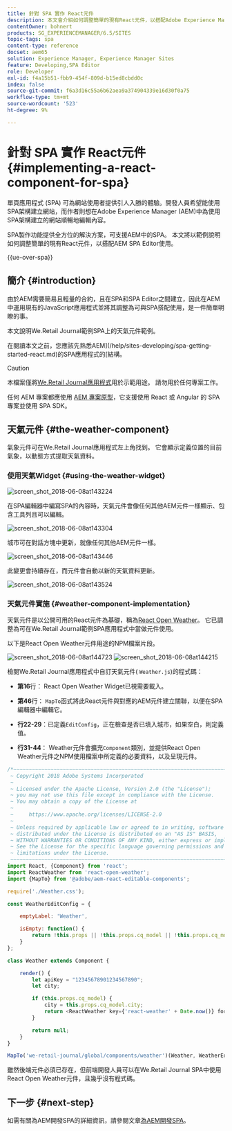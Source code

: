 ```yaml
---
title: 針對 SPA 實作 React元件
description: 本文會介紹如何調整簡單的現有React元件，以搭配Adobe Experience Manager (AEM) SPA Editor使用。
contentOwner: bohnert
products: SG_EXPERIENCEMANAGER/6.5/SITES
topic-tags: spa
content-type: reference
docset: aem65
solution: Experience Manager, Experience Manager Sites
feature: Developing,SPA Editor
role: Developer
exl-id: f4a15b51-fbb9-454f-809d-b15ed8cbdd0c
index: false
source-git-commit: f6a3d16c55a6b62aea9a374904339e16d30f0a75
workflow-type: tm+mt
source-wordcount: '523'
ht-degree: 9%

---
```



# 針對 SPA 實作 React元件{#implementing-a-react-component-for-spa}

單頁應用程式 (SPA) 可為網站使用者提供引人入勝的體驗。開發人員希望能使用SPA架構建立網站，而作者則想在Adobe Experience Manager (AEM)中為使用SPA架構建立的網站順暢地編輯內容。

SPA製作功能提供全方位的解決方案，可支援AEM中的SPA。 本文將以範例說明如何調整簡單的現有React元件，以搭配AEM SPA Editor使用。

{{ue-over-spa}}

## 簡介 {#introduction}

由於AEM需要簡易且輕量的合約，且在SPA和SPA Editor之間建立，因此在AEM中運用現有的JavaScript應用程式並將其調整為可與SPA搭配使用，是一件簡單明瞭的事。

本文說明We.Retail Journal範例SPA上的天氣元件範例。

在閱讀本文之前，您應該先熟悉AEM](/help/sites-developing/spa-getting-started-react.md)的SPA應用程式的[結構。

>[!CAUTION]
>本檔案僅將[We.Retail Journal應用程式](https://github.com/adobe/aem-sample-we-retail-journal)用於示範用途。 請勿用於任何專案工作。
>
>任何 AEM 專案都應使用 [AEM 專案原型](https://experienceleague.adobe.com/docs/experience-manager-core-components/using/developing/archetype/overview.html)，它支援使用 React 或 Angular 的 SPA 專案並使用 SPA SDK。

## 天氣元件 {#the-weather-component}

氣象元件可在We.Retail Journal應用程式左上角找到。 它會顯示定義位置的目前氣象，以動態方式提取天氣資料。

### 使用天氣Widget {#using-the-weather-widget}

![screen_shot_2018-06-08at143224](assets/screen_shot_2018-06-08at143224.png)

在SPA編輯器中編寫SPA的內容時，天氣元件會像任何其他AEM元件一樣顯示、包含工具列且可以編輯。

![screen_shot_2018-06-08at143304](assets/screen_shot_2018-06-08at143304.png)

城市可在對話方塊中更新，就像任何其他AEM元件一樣。

![screen_shot_2018-06-08at143446](assets/screen_shot_2018-06-08at143446.png)

此變更會持續存在，而元件會自動以新的天氣資料更新。

![screen_shot_2018-06-08at143524](assets/screen_shot_2018-06-08at143524.png)

### 天氣元件實施 {#weather-component-implementation}

天氣元件是以公開可用的React元件為基礎，稱為[React Open Weather](https://www.npmjs.com/package/react-open-weather)。 它已調整為可在We.Retail Journal範例SPA應用程式中當做元件使用。

以下是React Open Weather元件用途的NPM檔案片段。

![screen_shot_2018-06-08at144723](assets/screen_shot_2018-06-08at144723.png) ![screen_shot_2018-06-08at144215](assets/screen_shot_2018-06-08at144215.png)

檢閱We.Retail Journal應用程式中自訂天氣元件( `Weather.js`)的程式碼：

* **第16**&#x200B;行： React Open Weather Widget已視需要載入。
* **第46**&#x200B;行： `MapTo`函式將此React元件與對應的AEM元件建立關聯，以便在SPA編輯器中編輯它。

* **行22-29**：已定義`EditConfig`，正在檢查是否已填入城市，如果空白，則定義值。

* **行31-44**： Weather元件會擴充`Component`類別，並提供React Open Weather元件之NPM使用檔案中所定義的必要資料，以及呈現元件。

```javascript
/*~~~~~~~~~~~~~~~~~~~~~~~~~~~~~~~~~~~~~~~~~~~~~~~~~~~~~~~~~~~~~~~~~~~~~~~~~~~~~~
 ~ Copyright 2018 Adobe Systems Incorporated
 ~
 ~ Licensed under the Apache License, Version 2.0 (the "License");
 ~ you may not use this file except in compliance with the License.
 ~ You may obtain a copy of the License at
 ~
 ~     https://www.apache.org/licenses/LICENSE-2.0
 ~
 ~ Unless required by applicable law or agreed to in writing, software
 ~ distributed under the License is distributed on an "AS IS" BASIS,
 ~ WITHOUT WARRANTIES OR CONDITIONS OF ANY KIND, either express or implied.
 ~ See the License for the specific language governing permissions and
 ~ limitations under the License.
 ~~~~~~~~~~~~~~~~~~~~~~~~~~~~~~~~~~~~~~~~~~~~~~~~~~~~~~~~~~~~~~~~~~~~~~~~~~~~~*/
import React, {Component} from 'react';
import ReactWeather from 'react-open-weather';
import {MapTo} from '@adobe/aem-react-editable-components';

require('./Weather.css');

const WeatherEditConfig = {

    emptyLabel: 'Weather',

    isEmpty: function() {
        return !this.props || !this.props.cq_model || !this.props.cq_model.city || this.props.cq_model.city.trim().length < 1;
    }
};

class Weather extends Component {

    render() {
        let apiKey = "12345678901234567890";
        let city;

        if (this.props.cq_model) {
            city = this.props.cq_model.city;
            return <ReactWeather key={'react-weather' + Date.now()} forecast="today" apikey={apiKey} type="city" city={city} />
        }

        return null;
    }
}

MapTo('we-retail-journal/global/components/weather')(Weather, WeatherEditConfig);
```

雖然後端元件必須已存在，但前端開發人員可以在We.Retail Journal SPA中使用React Open Weather元件，且幾乎沒有程式碼。

## 下一步 {#next-step}

如需有關為AEM開發SPA的詳細資訊，請參閱文章[為AEM開發SPA](/help/sites-developing/spa-architecture.md)。
